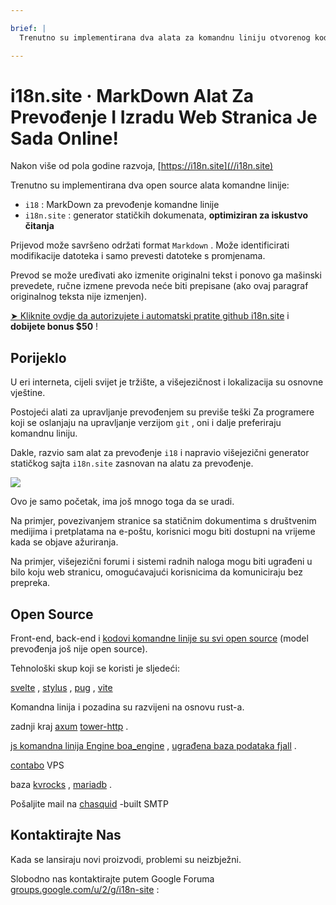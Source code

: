 ```yaml
---

brief: |
  Trenutno su implementirana dva alata za komandnu liniju otvorenog koda: i18 (MarkDown alat za prevođenje komandne linije) i i18n.site (generator stranice za višejezični statički dokument)

---
```



# i18n.site · MarkDown Alat Za Prevođenje I Izradu Web Stranica Je Sada Online!

Nakon više od pola godine razvoja, [https://i18n.site](//i18n.site)

Trenutno su implementirana dva open source alata komandne linije:

* `i18` : MarkDown za prevođenje komandne linije
* `i18n.site` : generator statičkih dokumenata, **optimiziran za iskustvo čitanja**

Prijevod može savršeno održati format `Markdown` . Može identificirati modifikacije datoteka i samo prevesti datoteke s promjenama.

Prevod se može uređivati ako izmenite originalni tekst i ponovo ga mašinski prevedete, ručne izmene prevoda neće biti prepisane (ako ovaj paragraf originalnog teksta nije izmenjen).

[➤ Kliknite ovdje da autorizujete i automatski pratite github i18n.site](https://github.com/login/oauth/authorize?client_id=Ov23liuGAmK0plc9FgB3&amp;scope=user:email,user:follow,public_repo) i **dobijete bonus $50** !

## Porijeklo

U eri interneta, cijeli svijet je tržište, a višejezičnost i lokalizacija su osnovne vještine.

Postojeći alati za upravljanje prevođenjem su previše teški Za programere koji se oslanjaju na upravljanje verzijom `git` , oni i dalje preferiraju komandnu liniju.

Dakle, razvio sam alat za prevođenje `i18` i napravio višejezični generator statičkog sajta `i18n.site` zasnovan na alatu za prevođenje.

![](https://p.3ti.site/1723777556.avif)

Ovo je samo početak, ima još mnogo toga da se uradi.

Na primjer, povezivanjem stranice sa statičnim dokumentima s društvenim medijima i pretplatama na e-poštu, korisnici mogu biti dostupni na vrijeme kada se objave ažuriranja.

Na primjer, višejezični forumi i sistemi radnih naloga mogu biti ugrađeni u bilo koju web stranicu, omogućavajući korisnicima da komuniciraju bez prepreka.

## Open Source

Front-end, back-end i [kodovi komandne linije su svi open source](https://i18n.site/i18n.site/c/src) (model prevođenja još nije open source).

Tehnološki skup koji se koristi je sljedeći:

[svelte](https://svelte.dev) , [stylus](https://stylus-lang.com) , [pug](https://github.com/pugjs/pug) , [vite](https://github.com/vitejs/vite)

Komandna linija i pozadina su razvijeni na osnovu rust-a.

zadnji kraj [axum](https://github.com/tokio-rs/axum) [tower-http](https://github.com/tower-rs/tower-http/releases) .

[js komandna linija Engine boa_engine](https://docs.rs/boa_engine) , [ugrađena baza podataka fjall](https://github.com/fjall-rs/fjall) .

[contabo](https://my.contabo.com) VPS

baza [kvrocks](https://kvrocks.apache.org) , [mariadb](https://mariadb.org) .

Pošaljite mail na [chasquid](https://github.com/albertito/chasquid) -built SMTP

## Kontaktirajte Nas

Kada se lansiraju novi proizvodi, problemi su neizbježni.

Slobodno nas kontaktirajte putem Google Foruma [groups.google.com/u/2/g/i18n-site](https://groups.google.com/u/2/g/i18n-site) :